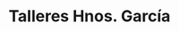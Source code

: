 ---
title: "Talleres Hnos. García"
url: /arganda-del-rey/talleres-hnos-garcia/
shop: reparación de automóviles
---